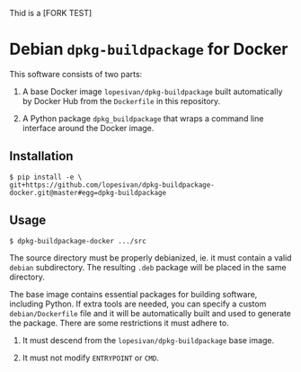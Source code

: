 Thid is a [FORK TEST]
# Debian `dpkg-buildpackage` for Docker

This software consists of two parts:

1. A base Docker image `lopesivan/dpkg-buildpackage` built
   automatically by Docker Hub from the `Dockerfile` in this
   repository.

2. A Python package `dpkg_buildpackage` that wraps a command
   line interface around the Docker image.


## Installation

```shell
$ pip install -e \
git+https://github.com/lopesivan/dpkg-buildpackage-docker.git@master#egg=dpkg-buildpackage
```


## Usage

```shell
$ dpkg-buildpackage-docker .../src
```

The source directory must be properly debianized, ie. it must
contain a valid `debian` subdirectory. The resulting `.deb`
package will be placed in the same directory.

The base image contains essential packages for building software,
including Python. If extra tools are needed, you can specify
a custom `debian/Dockerfile` file and it will be automatically
built and used to generate the package. There are some restrictions
it must adhere to.

1. It must descend from the `lopesivan/dpkg-buildpackage` base image.

2. It must not modify `ENTRYPOINT` or `CMD`.
